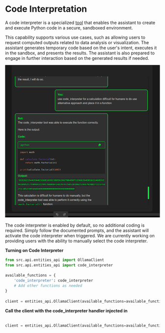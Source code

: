 # Code Interpretation

A code interpreter is a specialized [tool](/docs/function_calling.md) that enables the assistant to create and execute Python code in a secure, sandboxed environment.

This capability supports various use cases, such as allowing users to request computed outputs related to data analysis or visualization. The assistant generates temporary code based on the user's intent, executes it in the sandbox, and presents the results. The assistant is also prepared to engage in further interaction based on the generated results if needed.


![Diagram](code_interpreter3.png)


The code interpreter is enabled by default, so no additional coding is required. Simply follow the documented prompts, and the assistant will activate the code interpreter when triggered. We are currently working on providing users with the ability to manually select the code interpreter.

**Turning on Code Interpreter**

```python
from src.api.entities_api import OllamaClient
from src.api.entities_api import code_interpreter

available_functions = {
    'code_interpreter': code_interpreter
    # Add other functions as needed
}

client = entities_api.OllamaClient(available_functions=available_functions)
```

**Call the client with the code_interpreter handler injected in**

```python

client = entities_api.OllamaClient(available_functions=available_functions)
```